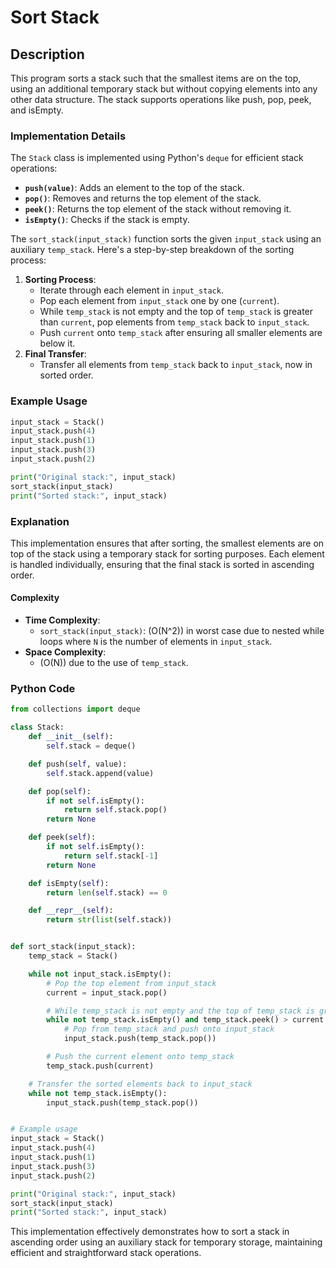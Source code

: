 # Sort Stack

## Description
This program sorts a stack such that the smallest items are on the top, using an additional temporary stack but without copying elements into any other data structure. The stack supports operations like push, pop, peek, and isEmpty.

### Implementation Details
The `Stack` class is implemented using Python's `deque` for efficient stack operations:
- **`push(value)`**: Adds an element to the top of the stack.
- **`pop()`**: Removes and returns the top element of the stack.
- **`peek()`**: Returns the top element of the stack without removing it.
- **`isEmpty()`**: Checks if the stack is empty.

The `sort_stack(input_stack)` function sorts the given `input_stack` using an auxiliary `temp_stack`. Here's a step-by-step breakdown of the sorting process:
1. **Sorting Process**:
   - Iterate through each element in `input_stack`.
   - Pop each element from `input_stack` one by one (`current`).
   - While `temp_stack` is not empty and the top of `temp_stack` is greater than `current`, pop elements from `temp_stack` back to `input_stack`.
   - Push `current` onto `temp_stack` after ensuring all smaller elements are below it.
2. **Final Transfer**:
   - Transfer all elements from `temp_stack` back to `input_stack`, now in sorted order.

### Example Usage
```python
input_stack = Stack()
input_stack.push(4)
input_stack.push(1)
input_stack.push(3)
input_stack.push(2)

print("Original stack:", input_stack)
sort_stack(input_stack)
print("Sorted stack:", input_stack)
```

### Explanation
This implementation ensures that after sorting, the smallest elements are on top of the stack using a temporary stack for sorting purposes. Each element is handled individually, ensuring that the final stack is sorted in ascending order.

#### Complexity
- **Time Complexity**: 
  - `sort_stack(input_stack)`: \(O(N^2)\) in worst case due to nested while loops where `N` is the number of elements in `input_stack`.
- **Space Complexity**: 
  - \(O(N)\) due to the use of `temp_stack`.

### Python Code

```python
from collections import deque

class Stack:
    def __init__(self):
        self.stack = deque()

    def push(self, value):
        self.stack.append(value)

    def pop(self):
        if not self.isEmpty():
            return self.stack.pop()
        return None

    def peek(self):
        if not self.isEmpty():
            return self.stack[-1]
        return None

    def isEmpty(self):
        return len(self.stack) == 0

    def __repr__(self):
        return str(list(self.stack))


def sort_stack(input_stack):
    temp_stack = Stack()

    while not input_stack.isEmpty():
        # Pop the top element from input_stack
        current = input_stack.pop()

        # While temp_stack is not empty and the top of temp_stack is greater than current
        while not temp_stack.isEmpty() and temp_stack.peek() > current:
            # Pop from temp_stack and push onto input_stack
            input_stack.push(temp_stack.pop())

        # Push the current element onto temp_stack
        temp_stack.push(current)

    # Transfer the sorted elements back to input_stack
    while not temp_stack.isEmpty():
        input_stack.push(temp_stack.pop())


# Example usage
input_stack = Stack()
input_stack.push(4)
input_stack.push(1)
input_stack.push(3)
input_stack.push(2)

print("Original stack:", input_stack)
sort_stack(input_stack)
print("Sorted stack:", input_stack)
```

This implementation effectively demonstrates how to sort a stack in ascending order using an auxiliary stack for temporary storage, maintaining efficient and straightforward stack operations.
